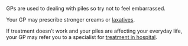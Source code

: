 GPs are used to dealing with piles so try not to feel embarrassed. 

Your GP may prescribe stronger creams or [laxatives](http://www.nhs.uk/conditions/Laxatives/Pages/Introduction.aspx). 

If treatment doesn’t work and your piles are affecting your everyday life, your GP may refer you to a specialist
for [treatment in hospital](http://www.nhs.uk/Conditions/Haemorrhoids/Pages/Surgery.aspx). 
